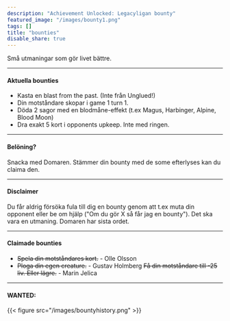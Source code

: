 ```yaml
---
description: "Achievement Unlocked: Legacyligan bounty"
featured_image: "/images/bounty1.png"
tags: []
title: "bounties"
disable_share: true
---
```

Små utmaningar som gör livet bättre.

------

#### Aktuella bounties 

- Kasta en blast from the past. (Inte från Unglued!)
- Din motståndare skopar i game 1 turn 1.
- Döda 2 sagor med en blodmåne-effekt (t.ex Magus, Harbinger, Alpine, Blood Moon)
- Dra exakt 5 kort i opponents upkeep. Inte med ringen.


------

#### Belöning?

Snacka med Domaren. Stämmer din bounty med de some efterlyses kan du claima den. 

------
#### Disclaimer
Du får aldrig försöka fula till dig en bounty genom att t.ex muta din opponent eller be om hjälp ("Om du gör X så får jag en bounty"). Det ska vara en utmaning. Domaren har sista ordet.

------

#### Claimade bounties

- ~~Spela din motståndares kort.~~ - Olle Olsson
- ~~Ploga din egen creature.~~ - Gustav Holmberg
  ~~Få din motståndare till -25 liv. Eller lägre.~~ - Marin Jelica

------

#### WANTED:

{{< figure src="/images/bountyhistory.png" >}}
